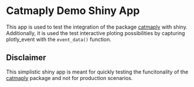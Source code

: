 # Catmaply Demo Shiny App

This app is used to test the integration of the package [catmaply](https://github.com/yvesmauron/catmaply) with shiny. Additionally, it is used the test interactive ploting possibilities by capturing plotly_event with the `event_data()` function.

## Disclaimer

This simplistic shiny app is meant for quickly testing the funcitonality of the [catmaply](https://github.com/yvesmauron/catmaply) package and not for production scenarios.
